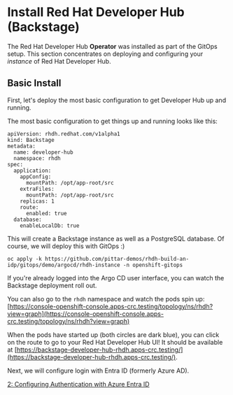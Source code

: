 # Install Red Hat Developer Hub (Backstage)

The Red Hat Developer Hub **Operator** was installed as part of the GitOps setup.  This section concentrates on deploying and configuring your *instance* of Red Hat Developer Hub.

## Basic Install

First, let's deploy the most basic configuration to get Developer Hub up and running.  

The most basic configuration to get things up and running looks like this:

```
apiVersion: rhdh.redhat.com/v1alpha1
kind: Backstage
metadata:
  name: developer-hub
  namespace: rhdh
spec:
  application:
    appConfig:
      mountPath: /opt/app-root/src
    extraFiles:
      mountPath: /opt/app-root/src
    replicas: 1
    route:
      enabled: true
  database:
    enableLocalDb: true
```

This will create a Backstage instance as well as a PostgreSQL database.  Of course, we will deploy this with GitOps :)

```
oc apply -k https://github.com/pittar-demos/rhdh-build-an-idp/gitops/demo/argocd/rhdh-instance -n openshift-gitops
```

If you're already logged into the Argo CD user interface, you can watch the Backstage deployment roll out.

You can also go to the `rhdh` namespace and watch the pods spin up:
[https://console-openshift-console.apps-crc.testing/topology/ns/rhdh?view=graph](https://console-openshift-console.apps-crc.testing/topology/ns/rhdh?view=graph)

When the pods have started up (both circles are dark blue), you can click on the route to go to your Red Hat Developer Hub UI!  It should be available at [https://backstage-developer-hub-rhdh.apps-crc.testing/](https://backstage-developer-hub-rhdh.apps-crc.testing/).

Next, we will configure login with Entra ID (formerly Azure AD).

[2: Configuring Authentication with Azure Entra ID](02-azure-entraid-config.md)
